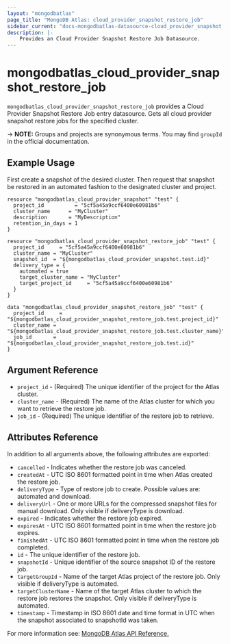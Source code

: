 ```yaml
---
layout: "mongodbatlas"
page_title: "MongoDB Atlas: cloud_provider_snapshot_restore_job"
sidebar_current: "docs-mongodbatlas-datasource-cloud_provider_snapshot_restore_job"
description: |-
    Provides an Cloud Provider Snapshot Restore Job Datasource.
---
```


# mongodbatlas_cloud_provider_snapshot_restore_job

`mongodbatlas_cloud_provider_snapshot_restore_job` provides a Cloud Provider Snapshot Restore Job entry datasource. Gets all cloud provider snapshot restore jobs for the specified cluster.

-> **NOTE:** Groups and projects are synonymous terms. You may find `groupId` in the official documentation.

## Example Usage
First create a snapshot of the desired cluster. Then request that snapshot be restored in an automated fashion to the designated cluster and project.

```hcl
resource "mongodbatlas_cloud_provider_snapshot" "test" {
  project_id          = "5cf5a45a9ccf6400e60981b6"
  cluster_name      = "MyCluster"
  description       = "MyDescription"
  retention_in_days = 1
}

resource "mongodbatlas_cloud_provider_snapshot_restore_job" "test" {
  project_id     = "5cf5a45a9ccf6400e60981b6"
  cluster_name = "MyCluster"
  snapshot_id  = "${mongodbatlas_cloud_provider_snapshot.test.id}"
  delivery_type = {
    automated = true
    target_cluster_name = "MyCluster"
    target_project_id     = "5cf5a45a9ccf6400e60981b6"
  }
}

data "mongodbatlas_cloud_provider_snapshot_restore_job" "test" {
  project_id     = "${mongodbatlas_cloud_provider_snapshot_restore_job.test.project_id}"
  cluster_name = "${mongodbatlas_cloud_provider_snapshot_restore_job.test.cluster_name}"
  job_id       = "${mongodbatlas_cloud_provider_snapshot_restore_job.test.id}"
}
```

## Argument Reference

* `project_id` - (Required) The unique identifier of the project for the Atlas cluster.
* `cluster_name` - (Required) The name of the Atlas cluster for which you want to retrieve the restore job.
* `job_id` - (Required) The unique identifier of the restore job to retrieve.

## Attributes Reference

In addition to all arguments above, the following attributes are exported:

* `cancelled` -	Indicates whether the restore job was canceled.
* `createdAt` -	UTC ISO 8601 formatted point in time when Atlas created the restore job.
* `deliveryType` - Type of restore job to create. Possible values are: automated and download.
* `deliveryUrl` -	One or more URLs for the compressed snapshot files for manual download. Only visible if deliveryType is download.
* `expired` -	Indicates whether the restore job expired.
* `expiresAt` -	UTC ISO 8601 formatted point in time when the restore job expires.
* `finishedAt` -	UTC ISO 8601 formatted point in time when the restore job completed.
* `id` -	The unique identifier of the restore job.
* `snapshotId` -	Unique identifier of the source snapshot ID of the restore job.
* `targetGroupId` -	Name of the target Atlas project of the restore job. Only visible if deliveryType is automated.
* `targetClusterName` -	Name of the target Atlas cluster to which the restore job restores the snapshot. Only visible if deliveryType is automated.
* `timestamp` - Timestamp in ISO 8601 date and time format in UTC when the snapshot associated to snapshotId was taken.

For more information see: [MongoDB Atlas API Reference.](https://docs.atlas.mongodb.com/reference/api/cloud-provider-snapshot-restore-jobs-get-one/)